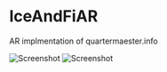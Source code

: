 # IceAndFiAR
AR implmentation of quartermaester.info

![Screenshot](/img/screenshot0.jpg?raw=true "Screenshot")
![Screenshot](/img/screenshot1.jpg?raw=true "Screenshot")